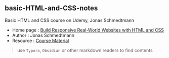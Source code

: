 ## basic-HTML-and-CSS-notes
Basic HTML and CSS course on Udemy, Jonas Schmedtmann

- Home page : [Build Responsive Real-World Websites with HTML and CSS](https://www.udemy.com/course/design-and-develop-a-killer-website-with-html5-and-css3/)
- Author    : Jonas Schmedtmann
- Resource  : [Course Material](https://github.com/jonasschmedtmann/html-css-course)

>use `Typora`, `Obsidian` or other markdown readers to find contents
